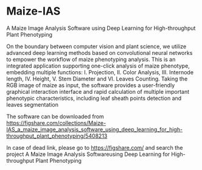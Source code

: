 # Maize-IAS
A Maize Image Analysis Software using Deep Learning for High-throughput Plant Phenotyping

On the boundary between computer vision and plant science, we utilize advanced deep learning methods based on convolutional neural networks to empower the workflow of maize phenotyping analysis.  This is an integrated application supporting one-click analysis of maize phenotype, embedding multiple functions: I. Projection, II. Color Analysis, III. Internode length, IV. Height, V. Stem Diameter and VI. Leaves Counting. Taking the RGB image of maize as input, the software provides a user-friendly graphical interaction interface and rapid calculation of multiple important phenotypic characteristics, including leaf sheath points detection and leaves segmentation

The software can be downloaded from 
https://figshare.com/collections/Maize-IAS_a_maize_image_analysis_software_using_deep_learning_for_high-throughput_plant_phenotyping/5408213

In case of dead link, please go to https://figshare.com/ and search the project A Maize Image Analysis Softwareusing Deep Learning for High-throughput Plant Phenotyping

